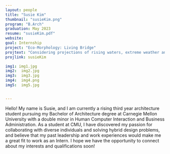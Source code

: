```yaml
---
layout: people
title: "Susie Kim"
thumbnail: "susieKim.png"
program: "B.Arch"
graduation: May 2023
resume: "susieKim.pdf"
website: 
goal: Internship
project: "Eco-Morphology: Living Bridge"
projtext: "Considering projections of rising waters, extreme weather and aging infrastructures, the site of the Six Mile Island became a testing ground for new hybrid bridge infrastructures. By examining the relationships between human and animal movements while identifying micro-climatic river behaviors, a living ecological corridor bridge targeted at becoming a multifaceted solution was created. The bridge uses a node and line system commonly seen in ecological corridors to provide species diversity and population stabilization to animals, while also acting as a food garden and water restoration intervention through algae systems. Above all, the bridge functions as an intertwined, living and breathing system that connects human and animal movement."
projlink: susieKim

img1: img1.jpg
img2:  img2.jpg
img3:  img3.jpg
img4:  img4.png
img5:  img5.jpg


---
```


Hello! My name is Susie, and I am currently a rising third year architecture student pursuing my Bachelor of Architecture degree at Carnegie Mellon University with a double minor in Human Computer Interaction and Business Administration. As a student at CMU, I have discovered my passion for collaborating with diverse individuals and solving hybrid design problems, and believe that my past leadership and work experiences would make me a great fit to work as an Intern. I hope we have the opportunity to connect about my interests and qualifications soon!
